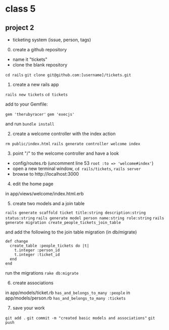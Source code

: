 # class 5

## project 2

* ticketing system (issue, person, tags)

0. create a github repository

* name it "tickets"
* clone the blank repository

`cd rails`
`git clone git@github.com:[username]/tickets.git`

1. create a new rails app

`rails new tickets`
`cd tickets`

add to your Gemfile:

`gem 'therubyracer'`
`gem 'execjs'`

and run `bundle install`

2. create a welcome controller with the index action

`rm public/index.html`
`rails generate controller welcome index`

3. point "/" to the welcome controller and have a look

* config/routes.rb (uncomment line 53 `root :to => 'welcome#index'`)
* open a new terminal window, `cd rails/tickets`, `rails server`
* browse to http://localhost:3000

4. edit the home page

in app/views/welcome/index.html.erb

5. create two models and a join table

`rails generate scaffold ticket title:string description:string status:string`
`rails generate model person name:string role:string`
`rails generate migration create_people_tickets_join_table`

and add the following to the join table migration (in db/migrate)

    def change
      create_table :people_tickets do |t|
        t.integer :person_id
        t.integer :ticket_id
      end
    end

run the migrations `rake db:migrate`

6. create associations

in app/models/ticket.rb `has_and_belongs_to_many :people`
in app/models/person.rb `has_and_belongs_to_many :tickets`

7. save your work

`git add .`
`git commit -m "created basic models and associations"`
`git push`